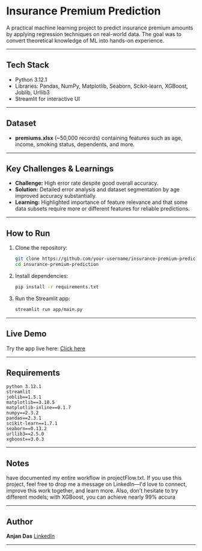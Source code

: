 
# Insurance Premium Prediction

A practical machine learning project to predict insurance premium amounts by applying regression techniques on real-world data. The goal was to convert theoretical knowledge of ML into hands-on experience.

---

## Tech Stack

* Python 3.12.1
* Libraries: Pandas, NumPy, Matplotlib, Seaborn, Scikit-learn, XGBoost, Joblib, Urllib3
* Streamlit for interactive UI

---

## Dataset

* **premiums.xlsx** (\~50,000 records) containing features such as age, income, smoking status, dependents, and more.

---

## Key Challenges & Learnings

* **Challenge:** High error rate despite good overall accuracy.
* **Solution:** Detailed error analysis and dataset segmentation by age improved accuracy substantially.
* **Learning:** Highlighted importance of feature relevance and that some data subsets require more or different features for reliable predictions.

---

## How to Run

1. Clone the repository:

   ```bash
   git clone https://github.com/your-username/insurance-premium-prediction.git
   cd insurance-premium-prediction
   ```

2. Install dependencies:

   ```bash
   pip install -r requirements.txt
   ```

3. Run the Streamlit app:

   ```bash
   streamlit run app/main.py
   ```

---

## Live Demo

Try the app live here:
[ Click here ](https://insurance-premium-prediction-app-6rwuqxuzeau7laqentvpce.streamlit.app/)

---

## Requirements

```
python 3.12.1
streamlit
joblib==1.5.1
matplotlib==3.10.5
matplotlib-inline==0.1.7
numpy==2.3.2
pandas==2.3.1
scikit-learn==1.7.1
seaborn==0.13.2
urllib3==2.5.0
xgboost==3.0.3
```

---

## Notes

 have documented my entire workflow in projectFlow.txt. If you use this project, feel free to drop me a message on LinkedIn—I'd love to connect, improve this work together, and learn more. Also, don’t hesitate to try different models; with XGBoost, you can achieve nearly 99% accura

---

## Author

**Anjan Das**
[LinkedIn](www.linkedin.com/in/anjan-das-22b278236) 

---

